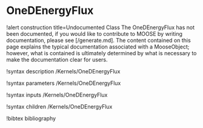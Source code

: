 <!-- MOOSE Documentation Stub: Remove this when content is added. -->

# OneDEnergyFlux

!alert construction title=Undocumented Class
The OneDEnergyFlux has not been documented, if you would like to contribute to MOOSE by
writing documentation, please see [/generate.md]. The content contained on this page explains
the typical documentation associated with a MooseObject; however, what is contained is ultimately
determined by what is necessary to make the documentation clear for users.

!syntax description /Kernels/OneDEnergyFlux

!syntax parameters /Kernels/OneDEnergyFlux

!syntax inputs /Kernels/OneDEnergyFlux

!syntax children /Kernels/OneDEnergyFlux

!bibtex bibliography
